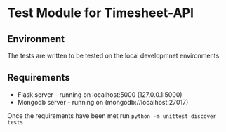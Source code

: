 # Test Module for Timesheet-API

## Environment
The tests are written to be tested on the local developmnet environments

## Requirements
* Flask server - running on localhost:5000 (127.0.0.1:5000)
* Mongodb server - running on (mongodb://localhost:27017)

Once the requirements have been met run `python -m unittest discover tests`